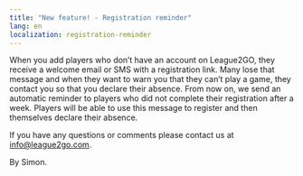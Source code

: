 ```yaml
---
title: "New feature! - Registration reminder"
lang: en
localization: registration-reminder
---
```

When you add players who don’t have an account on League2GO, they receive a welcome email or SMS with a registration link. Many lose that message and when they want to warn you that they can’t play a game, they contact you so that you declare their absence. From now on, we send an automatic reminder to players who did not complete their registration after a week. Players will be able to use this message to register and then themselves declare their absence.

If you have any questions or comments please contact us at [info@league2go.com](mailto:info@league2go.com).

By Simon.
